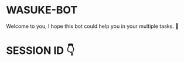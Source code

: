 # WASUKE-BOT 
Welcome to you, I hope this bot could help you in your multiple tasks. 🧸

# SESSION ID 👇

